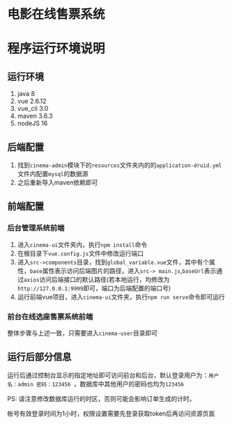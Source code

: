 # 电影在线售票系统

# 程序运行环境说明

## 运行环境

1. java 8
2. vue 2.6.12
3. vue_cli 3.0
4. maven 3.6.3
5. nodeJS 16

## 后端配置

1. 找到`cinema-admin`模块下的`resources`文件夹内的的`application-druid.yml`文件内配置`mysql`的数据源
3. 之后重新导入maven依赖即可

## 前端配置

### 后台管理系统前端

1. 进入`cinema-ui`文件夹内，执行`npm install`命令
2. 在根目录下`vue.config.js`文件中修改运行端口
3. 进入`src->components`目录，找到`global_variable.vue`文件，其中有个属性，`base`属性表示访问后端图片的路径，进入`src-> main.js`,`baseUrl`表示通过`axios`访问后端接口的默认路径(若本地运行，均修改为`http://127.0.0.1:9999`即可，端口为后端配置的端口号)
4. 运行前端vue项目，进入`cinema-ui`文件夹，执行`npm run serve`命令即可运行

### 前台在线选座售票系统前端

整体步骤与上述一致，只需要进入`cinema-user`目录即可

## 运行后部分信息

运行后通过控制台显示的指定地址即可访问前台和后台，默认登录用户为：`用户名：admin 密码：123456 `，数据库中其他用户的密码也均为`123456`

PS: 请注意修改数据库运行的时区，否则可能会影响订单生成的计时。

帐号有效登录时间为1小时，权限设置需要先登录获取token后再访问资源页面
